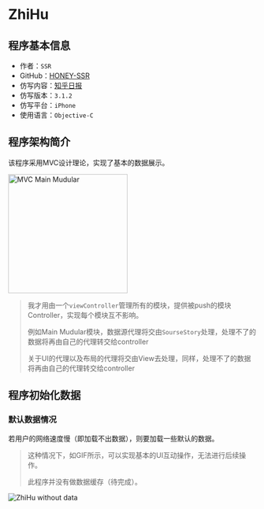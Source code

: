# ZhiHu

## 程序基本信息

- 作者：`SSR`
- GitHub：[HONEY-SSR](https://github.com/HONEY-SSR)
- 仿写内容：[知乎日报](https://github.com/HONEY-SSR/ZhiHu)
- 仿写版本：`3.1.2`
- 仿写平台：`iPhone`
- 使用语言：`Objective-C`

## 程序架构简介

该程序采用MVC设计理论，实现了基本的数据展示。

<img width="242" alt="MVC Main Mudular" src="https://user-images.githubusercontent.com/88606535/151107954-1743a3cd-9b87-46db-9bf2-98071e7945d8.png">

> 我才用由一个`viewController`管理所有的模块，提供被push的模块Controller，实现每个模块互不影响。
>
> 例如Main Mudular模块，数据源代理将交由`SourseStory`处理，处理不了的数据将再由自己的代理转交给controller
>
> 关于UI的代理以及布局的代理将交由View去处理，同样，处理不了的数据将再由自己的代理转交给controller
>

## 程序初始化数据

### 默认数据情况

若用户的网络速度慢（即加载不出数据），则要加载一些默认的数据。



>这种情况下，如GIF所示，可以实现基本的UI互动操作，无法进行后续操作。
>
>此程序并没有做数据缓存（待完成）。
>
>


![ZhiHu without data](https://user-images.githubusercontent.com/88606535/151108498-3a237618-9e6a-4f82-8c2f-3ca81387d5d7.gif)













